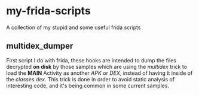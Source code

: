 # my-frida-scripts
A collection of my stupid and some useful frida scripts

## multidex\_dumper

First script I do with frida, these hooks are intended to dump the files decrypted **on disk** by those samples which are using the *multidex* trick to load the **MAIN** Activity as another *APK* or *DEX*, instead of having it inside of the *classes.dex*. This trick is done in order to avoid static analysis of interesting code, and it's being common in some current samples.

